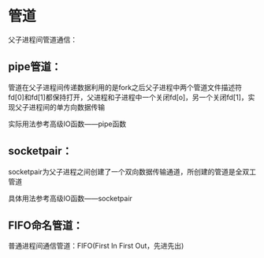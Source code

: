 # 管道

父子进程间管道通信：

## pipe管道：

管道在父子进程间传递数据利用的是fork之后父子进程中两个管道文件描述符fd[0]和fd[1]都保持打开，父进程和子进程中一个关闭fd[o]，另一个关闭fd[1]，实现父子进程间的单方向数据传输

实际用法参考高级IO函数——pipe函数

## socketpair：

socketpair为父子进程之间创建了一个双向数据传输通道，所创建的管道是全双工管道

具体用法参考高级IO函数——socketpair

## FIFO命名管道：

普通进程间通信管道：FIFO(First In First Out，先进先出)

